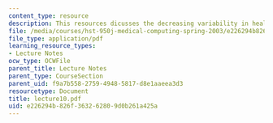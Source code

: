 ```yaml
---
content_type: resource
description: This resources dicusses the decreasing variability in health care.
file: /media/courses/hst-950j-medical-computing-spring-2003/e226294b826f363262809d0b261a425a_lecture10.pdf
file_type: application/pdf
learning_resource_types:
- Lecture Notes
ocw_type: OCWFile
parent_title: Lecture Notes
parent_type: CourseSection
parent_uid: f9a7b558-2759-4948-5817-d8e1aaeea3d3
resourcetype: Document
title: lecture10.pdf
uid: e226294b-826f-3632-6280-9d0b261a425a
---
```

